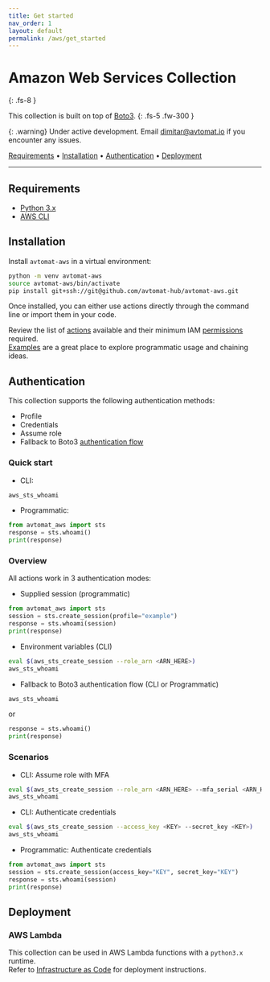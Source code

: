 ```yaml
---
title: Get started
nav_order: 1
layout: default
permalink: /aws/get_started
---
```


# Amazon Web Services Collection
{: .fs-8 }

This collection is built on top of <a href="https://boto3.amazonaws.com/v1/documentation/api/latest/index.html" target="_blank">Boto3</a>.
{: .fs-5 .fw-300 }

{: .warning}
Under active development. Email [dimitar@avtomat.io](mailto:dimitar@avtomat.io) if you encounter any issues.

<p>
   <a href="#requirements">Requirements</a> •
   <a href="#installation">Installation</a> •
   <a href="#authentication">Authentication</a> •
   <a href="#deployment">Deployment</a>
</p>

---

## Requirements

- <a href="https://www.python.org/downloads/" target="_blank">Python 3.x</a>
- <a href="https://docs.aws.amazon.com/cli/latest/userguide/cli-chap-getting-started.html" target="_blank">AWS CLI</a>


## Installation

Install `avtomat-aws` in a virtual environment:

```bash
python -m venv avtomat-aws
source avtomat-aws/bin/activate
pip install git+ssh://git@github.com/avtomat-hub/avtomat-aws.git
```
Once installed, you can either use actions directly through the command line or import them in your code.

Review the list of [actions](/aws/actions) available and their minimum IAM [permissions](/aws/permissions) required.<br/>
[Examples](/aws/examples) are a great place to explore programmatic usage and chaining ideas.


## Authentication
This collection supports the following authentication methods:
- Profile
- Credentials
- Assume role
- Fallback to Boto3 [authentication flow](https://boto3.amazonaws.com/v1/documentation/api/latest/guide/credentials.html)

### Quick start
- CLI:
```bash
aws_sts_whoami
```
- Programmatic:
```python
from avtomat_aws import sts
response = sts.whoami()
print(response)
```

### Overview

All actions work in 3 authentication modes:

- Supplied session (programmatic)
```python
from avtomat_aws import sts
session = sts.create_session(profile="example")
response = sts.whoami(session)
print(response)
```
- Environment variables (CLI)
```bash
eval $(aws_sts_create_session --role_arn <ARN_HERE>)
aws_sts_whoami
```
- Fallback to Boto3 authentication flow (CLI or Programmatic)
```bash
aws_sts_whoami
```
or
```python
response = sts.whoami()
print(response)
```

### Scenarios

- CLI: Assume role with MFA
```bash
eval $(aws_sts_create_session --role_arn <ARN_HERE> --mfa_serial <ARN_HERE> --mfa_token <CODE_HERE>)
aws_sts_whoami
```

- CLI: Authenticate credentials
```bash
eval $(aws_sts_create_session --access_key <KEY> --secret_key <KEY>)
aws_sts_whoami
```

- Programmatic: Authenticate credentials
```python
from avtomat_aws import sts
session = sts.create_session(access_key="KEY", secret_key="KEY")
response = sts.whoami(session)       
print(response)                      
```


## Deployment

### AWS Lambda
This collection can be used in AWS Lambda functions with a `python3.x` runtime.<br/>
Refer to [Infrastructure as Code](/aws/iac) for deployment instructions.
